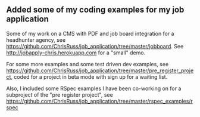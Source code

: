 Added some of my coding examples for my job application
------
Some of my work on a CMS with PDF and job board integration for a headhunter agency, see <https://github.com/ChrisRuss/job_application/tree/master/jobboard>. See <http://jobapply-chris.herokuapp.com> for a "small" demo.

For some more examples and some test driven dev examples, see <https://github.com/ChrisRuss/job_application/tree/master/pre_register_project>, coded for a project in beta mode with sign up for a waiting list.

Also, I included some RSpec examples I have been co-working on for a subproject of the "pre register project", see <https://github.com/ChrisRuss/job_application/tree/master/rspec_examples/rspec>
